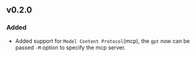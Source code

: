 ## v0.2.0

### Added

- Added support for `Model Content Protocol`(mcp), the `gpt` now can be passed `-M` option to specify the mcp server.
